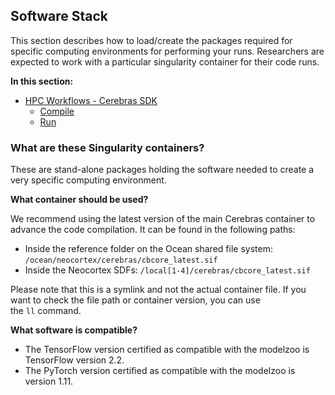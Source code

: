 ## Software Stack
This section describes how to load/create the packages required for specific computing environments for performing your runs. Researchers are expected to work with a particular singularity container for their code runs.

**In this section:**
* [HPC Workflows - Cerebras SDK](#hpc-workflows-cerebras-sdk)
   * [Compile](#compile)
   * [Run](#run)

### What are these Singularity containers?
These are stand-alone packages holding the software needed to create a very specific computing environment.

**What container should be used?**

We recommend using the latest version of the main Cerebras container to advance the code compilation. It can be found in the following paths:
* Inside the reference folder on the Ocean shared file system:
`/ocean/neocortex/cerebras/cbcore_latest.sif`
* Inside the Neocortex SDFs:
`/local[1-4]/cerebras/cbcore_latest.sif`

Please note that this is a symlink and not the actual container file. If you want to check the file path or container version, you can use the `ll` command.

**What software is compatible?**
* The TensorFlow version certified as compatible with the modelzoo is TensorFlow version 2.2.
* The PyTorch version certified as compatible with the modelzoo is version 1.11.

